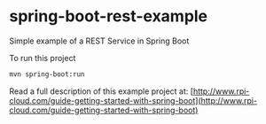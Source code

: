 # spring-boot-rest-example
Simple example of a REST Service in Spring Boot

To run this project
```bash
mvn spring-boot:run
```

Read a full description of this example project at: [http://www.rpi-cloud.com/guide-getting-started-with-spring-boot](http://www.rpi-cloud.com/guide-getting-started-with-spring-boot)
